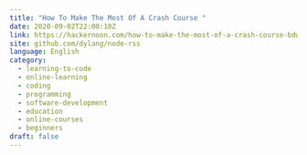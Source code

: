 ```yaml
---
title: "How To Make The Most Of A Crash Course "
date: 2020-09-02T22:00:10Z
link: https://hackernoon.com/how-to-make-the-most-of-a-crash-course-bdw3tlb?source=rss&utm_medium=RSS&utm_source=news.12bit.vn
site: github.com/dylang/node-rss
language: English
category:
  - learning-to-code
  - online-learning
  - coding
  - programming
  - software-development
  - education
  - online-courses
  - beginners
draft: false
---
```

